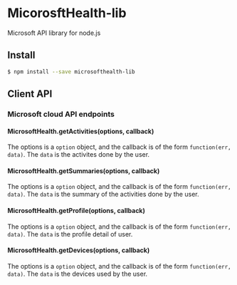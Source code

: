 # MicorosftHealth-lib

Microsoft API library for node.js


## Install

```sh
$ npm install --save microsofthealth-lib
```
## Client API

### Microsoft cloud API endpoints

#### MicrosoftHealth.getActivities(options, callback)
The options is a `option` object, and the callback is of the form `function(err, data)`. The `data` is the activites done by the user.

#### MicrosoftHealth.getSummaries(options, callback)
The options is a `option` object, and the callback is of the form `function(err, data)`. The `data` is the summary of the activities done by the user.

#### MicrosoftHealth.getProfile(options, callback)
The options is a `option` object, and the callback is of the form `function(err, data)`. The `data` is the profile detail of user.

#### MicrosoftHealth.getDevices(options, callback)
The options is a `option` object, and the callback is of the form `function(err, data)`. The `data` is the devices used by the user.
